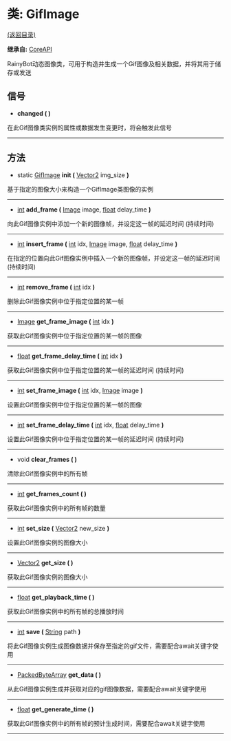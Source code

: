 # 类: GifImage  
[(返回目录)](README.md)  
  
**继承自:** [CoreAPI](CoreAPI.md)  
  
RainyBot动态图像类，可用于构造并生成一个Gif图像及相关数据，并将其用于储存或发送  
  
## 信号 
  
- **changed ( )**  
  
在此Gif图像类实例的属性或数据发生变更时，将会触发此信号  
  
---  
  
## 方法 
  
- static [GifImage](GifImage.md) **init (** [Vector2](https://docs.godotengine.org/en/latest/classes/class_vector2.html) img_size **)**  
  
基于指定的图像大小来构造一个GifImage类图像的实例  
  
---  
  
- [int](https://docs.godotengine.org/en/latest/classes/class_int.html) **add_frame (** [Image](https://docs.godotengine.org/en/latest/classes/class_image.html) image, [float](https://docs.godotengine.org/en/latest/classes/class_float.html) delay_time **)**  
  
向此Gif图像实例中添加一个新的图像帧，并设定这一帧的延迟时间 (持续时间)  
  
---  
  
- [int](https://docs.godotengine.org/en/latest/classes/class_int.html) **insert_frame (** [int](https://docs.godotengine.org/en/latest/classes/class_int.html) idx, [Image](https://docs.godotengine.org/en/latest/classes/class_image.html) image, [float](https://docs.godotengine.org/en/latest/classes/class_float.html) delay_time **)**  
  
在指定的位置向此Gif图像实例中插入一个新的图像帧，并设定这一帧的延迟时间 (持续时间)  
  
---  
  
- [int](https://docs.godotengine.org/en/latest/classes/class_int.html) **remove_frame (** [int](https://docs.godotengine.org/en/latest/classes/class_int.html) idx **)**  
  
删除此Gif图像实例中位于指定位置的某一帧  
  
---  
  
- [Image](https://docs.godotengine.org/en/latest/classes/class_image.html) **get_frame_image (** [int](https://docs.godotengine.org/en/latest/classes/class_int.html) idx **)**  
  
获取此Gif图像实例中位于指定位置的某一帧的图像  
  
---  
  
- [float](https://docs.godotengine.org/en/latest/classes/class_float.html) **get_frame_delay_time (** [int](https://docs.godotengine.org/en/latest/classes/class_int.html) idx **)**  
  
获取此Gif图像实例中位于指定位置的某一帧的延迟时间 (持续时间)  
  
---  
  
- [int](https://docs.godotengine.org/en/latest/classes/class_int.html) **set_frame_image (** [int](https://docs.godotengine.org/en/latest/classes/class_int.html) idx, [Image](https://docs.godotengine.org/en/latest/classes/class_image.html) image **)**  
  
设置此Gif图像实例中位于指定位置的某一帧的图像  
  
---  
  
- [int](https://docs.godotengine.org/en/latest/classes/class_int.html) **set_frame_delay_time (** [int](https://docs.godotengine.org/en/latest/classes/class_int.html) idx, [float](https://docs.godotengine.org/en/latest/classes/class_float.html) delay_time **)**  
  
设置此Gif图像实例中位于指定位置的某一帧的延迟时间 (持续时间)  
  
---  
  
- void **clear_frames ( )**  
  
清除此Gif图像实例中的所有帧  
  
---  
  
- [int](https://docs.godotengine.org/en/latest/classes/class_int.html) **get_frames_count ( )**  
  
获取此Gif图像实例中的所有帧的数量  
  
---  
  
- [int](https://docs.godotengine.org/en/latest/classes/class_int.html) **set_size (** [Vector2](https://docs.godotengine.org/en/latest/classes/class_vector2.html) new_size **)**  
  
设置此Gif图像实例的图像大小  
  
---  
  
- [Vector2](https://docs.godotengine.org/en/latest/classes/class_vector2.html) **get_size ( )**  
  
获取此Gif图像实例的图像大小  
  
---  
  
- [float](https://docs.godotengine.org/en/latest/classes/class_float.html) **get_playback_time ( )**  
  
获取此Gif图像实例中的所有帧的总播放时间  
  
---  
  
- [int](https://docs.godotengine.org/en/latest/classes/class_int.html) **save (** [String](https://docs.godotengine.org/en/latest/classes/class_string.html) path **)**  
  
将此Gif图像实例生成图像数据并保存至指定的gif文件，需要配合await关键字使用  
  
---  
  
- [PackedByteArray](https://docs.godotengine.org/en/latest/classes/class_packedbytearray.html) **get_data ( )**  
  
从此Gif图像实例生成并获取对应的gif图像数据，需要配合await关键字使用  
  
---  
  
- [float](https://docs.godotengine.org/en/latest/classes/class_float.html) **get_generate_time ( )**  
  
获取此Gif图像实例中的所有帧的预计生成时间，需要配合await关键字使用  
  
---  
  

